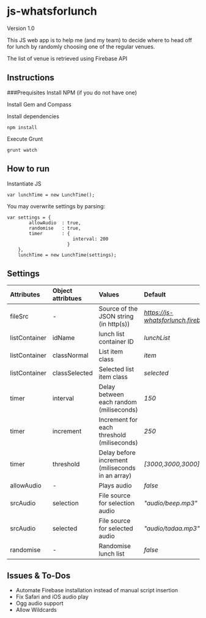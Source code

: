 # js-whatsforlunch
Version 1.0

This JS web app is to help me (and my team) to decide where to head off for lunch by randomly choosing one of the regular venues.

The list of venue is retrieved using Firebase API

## Instructions

###Prequisites
Install NPM (if you do not have one)

Install Gem and Compass

Install dependencies
```
npm install
```

Execute Grunt
```
grunt watch
```

## How to run
Instantiate JS
```
var lunchTime = new LunchTime();
```

You may overwrite settings by parsing:
```
var settings = {
        allowAudio  : true,
        randomise   : true,
        timer       : {
                        interval: 200
                      }
    },
    lunchTime = new LunchTime(settings);
```

## Settings

| Attributes | Object attribtues | Values | Default
|:---|:---|:---|:---|
| fileSrc|  - | Source of the JSON string (in http(s)) | _https://js-whatsforlunch.firebaseio.com/_ 
| listContainer | idName| lunch list container ID | _lunchList_
| listContainer | classNormal| List item class | _item_
| listContainer | classSelected| Selected list item class | _selected_ 
| timer | interval | Delay between each random (miliseconds) | _150_
| timer | increment | Increment for each threshold (miliseconds) | _250_
| timer | threshold | Delay before increment (miliseconds in an array)| _[3000,3000,3000]_
| allowAudio | - | Plays audio | _false_
| srcAudio | selection | File source for selection audio | _"audio/beep.mp3"_
| srcAudio | selected | File source for selected audio | _"audio/tadaa.mp3"_
| randomise | - | Randomise lunch list | _false_


## Issues & To-Dos
- Automate Firebase installation instead of manual script insertion
- Fix Safari and iOS audio play
- Ogg audio support
- Allow Wildcards

